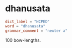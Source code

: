 # dhanusata

``` toml
dict_label = "NCPED"
word = "dhanusata"
grammar_comment = "neuter a"
```

100 bow\-lengths.

